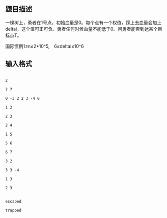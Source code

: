 ## 题目描述

<div>
 一棵树上，勇者在1号点，初始血量是0。每个点有一个权值，踩上去血量会加上deltai，这个值可正可负。勇者任何时候血量不能低于0。问勇者能否到达某个目标点T。 
</div>
<div>
 国际惯例1≤n≤2*10^5,　6≤deltai≤10^6
</div>
<div></div>
<p></p>

## 输入格式

<div></div>
<div></div>
<p></p>

```input1
2
7 7
0 -3 2 2 3 -4 0
1 2
2 3
2 4
1 5
5 6
6 7
3 2
3 3 -4
1 3
2 3
```
```output1
escaped
trapped
```
